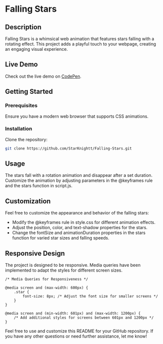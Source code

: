 # Falling Stars

## Description

Falling Stars is a whimsical web animation that features stars falling with a rotating effect. This project adds a playful touch to your webpage, creating an engaging visual experience.

## Live Demo

Check out the live demo on [CodePen](https://codepen.io/StarKnightt/pen/eYxXxaR).

## Getting Started

### Prerequisites

Ensure you have a modern web browser that supports CSS animations.

### Installation

Clone the repository:

```bash
git clone https://github.com/StarKnightt/Falling-Stars.git
```

## Usage

The stars fall with a rotation animation and disappear after a set duration. Customize the animation by adjusting parameters in the @keyframes rule and the stars function in script.js.


## Customization

Feel free to customize the appearance and behavior of the falling stars:

- Modify the @keyframes rule in style.css for different animation effects.
- Adjust the position, color, and text-shadow properties for the stars.
- Change the fontSize and animationDuration properties in the stars function for varied star sizes and falling speeds.

## Responsive Design

The project is designed to be responsive. Media queries have been implemented to adapt the styles for different screen sizes.

```
/* Media Queries for Responsiveness */

@media screen and (max-width: 600px) {
    .star {
        font-size: 8px; /* Adjust the font size for smaller screens */
    }
}

@media screen and (min-width: 601px) and (max-width: 1200px) {
    /* Add additional styles for screens between 601px and 1200px */
}

```

Feel free to use and customize this README for your GitHub repository. If you have any other questions or need further assistance, let me know!